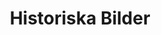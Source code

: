 ---
description: Bilder från byns historia.
keywords: [Historia, By, Hembygd, Hantverksby]
title: Historiska Bilder
featured_image: Flygfoto.jpg
# featured_image on the home page is used for OpenGraph cards, etc.
menus:
  main:
    name: Hem
    weight: -1
# sub-galleries on list pages are sorted by date and weight (descending)
resources:
  - src: Flyfoto.jpg
---